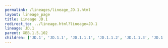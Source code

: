 ```yaml
---
permalink: /lineages/lineage_JD.1.html
layout: lineage_page
title: Lineage JD.1
redirect_to: ../lineage.html?lineage=JD.1
lineage: JD.1
parent: XBB.1.5.102
children: ['JD.1', 'JD.1.1', 'JD.1.1.1', 'JD.1.1.2', 'JD.1.1.3', 'JD.1.1.4', 'JD.1.1.5', 'JD.1.1.6', 'JD.1.1.7', 'JD.1.1.8']
---
```

